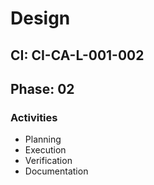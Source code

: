 # Design

## CI: CI-CA-L-001-002
## Phase: 02

### Activities
- Planning
- Execution
- Verification
- Documentation
